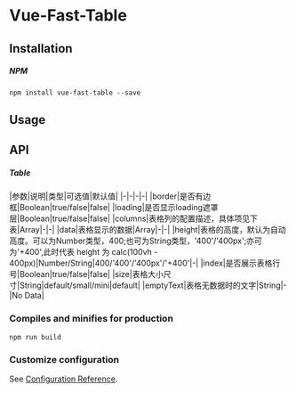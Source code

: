 # Vue-Fast-Table

## Installation

##### NPM

```
npm install vue-fast-table --save
```

## Usage


## API

##### Table
|参数|说明|类型|可选值|默认值|
|-|-|-|-|
|border|是否有边框|Boolean|true/false|false|
|loading|是否显示loading遮罩层|Boolean|true/false|false|
|columns|表格列的配置描述，具体项见下表|Array|-|-|
|data|表格显示的数据|Array|-|-|
|height|表格的高度，默认为自动高度。可以为Number类型，400;也可为String类型，'400'/'400px';亦可为'+400',此时代表 height 为 calc(100vh - 400px)|Number/String|400/'400'/'400px'/'+400'|-|
|index|是否展示表格行号|Boolean|true/false|false|
|size|表格大小尺寸|String|default/small/mini|default|
|emptyText|表格无数据时的文字|String|-|No Data|


### Compiles and minifies for production
```
npm run build
```

### Customize configuration
See [Configuration Reference](https://cli.vuejs.org/config/).
